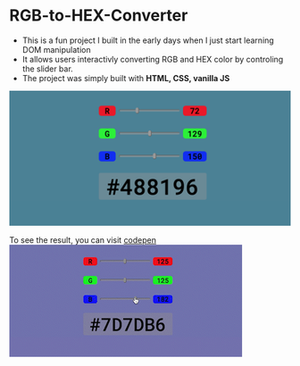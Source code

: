 # RGB-to-HEX-Converter  
- This is a fun project I built in the early days when I just start learning DOM manipulation
- It allows users interactivly converting RGB and HEX color by controling the slider bar.
- The project was simply built with **HTML, CSS, vanilla JS**   




![](readme_screenshots.png)


To see the result, you can visit [codepen](https://codepen.io/julie424/pen/popOOPV)  
![](readme_screen-record_AdobeExpress.gif)
